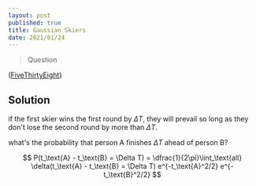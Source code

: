 ```yaml
---
layout: post
published: true
title: Gaussian Skiers
date: 2021/01/24
---
```


>Question

<!--more-->

([FiveThirtyEight](URL))

## Solution

if the first skier wins the first round by $\Delta T,$ they will prevail so long as they don't lose the second round by more than $\Delta T.$ 

what's the probability that person A finishes $\Delta T$ ahead of person B?

$$ P(t_\text{A} - t_\text{B} = \Delta T) = \dfrac{1}{2\pi}\iint_\text{all} \delta(t_\text{A} - t_\text{B} = \Delta T) e^{-t_\text{A}^2/2} e^{-t_\text{B}^2/2} $$

<br>

